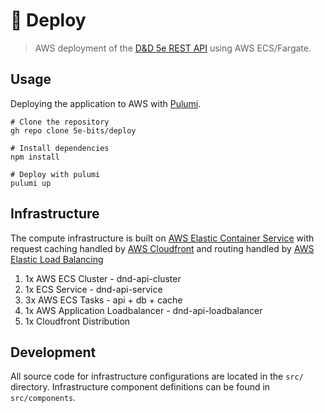 # 🚀 Deploy

> AWS deployment of the [D&D 5e REST API](https://dnd5eapi.co) using AWS ECS/Fargate.

## Usage

Deploying the application to AWS with [Pulumi](https://www.pulumi.com/).

```shell
# Clone the repository
gh repo clone 5e-bits/deploy

# Install dependencies
npm install

# Deploy with pulumi
pulumi up
```

## Infrastructure

The compute infrastructure is built on [AWS Elastic Container Service](https://aws.amazon.com/ecs/) with request caching handled by [AWS Cloudfront](https://aws.amazon.com/cloudfront/) and routing handled by [AWS Elastic Load Balancing](https://aws.amazon.com/elasticloadbalancing/)

1. 1x AWS ECS Cluster - dnd-api-cluster
1. 1x ECS Service - dnd-api-service
1. 3x AWS ECS Tasks - api + db + cache
1. 1x AWS Application Loadbalancer - dnd-api-loadbalancer
1. 1x Cloudfront Distribution

## Development

All source code for infrastructure configurations are located in the `src/` directory. Infrastructure component definitions can be found in `src/components`.
